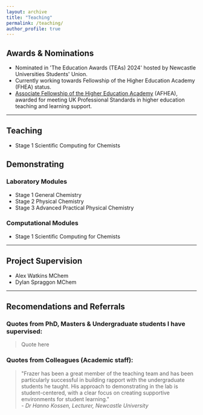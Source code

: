 ```yaml
---
layout: archive
title: "Teaching"
permalink: /teaching/
author_profile: true
---
```


## Awards & Nominations
- Nominated in 'The Education Awards (TEAs) 2024' hosted by Newcastle Universities Students' Union.
- Currently working towards Fellowship of the Higher Education Academy (FHEA) status.
- [Associate Fellowship of the Higher Education Academy](https://fforrester.github.io/files/Frazer%20Forrester%20-%20Associate%20Fellowship.pdf) (AFHEA), awarded for meeting UK Professional Standards in higher education teaching and learning support.

---
## Teaching
- Stage 1 Scientific Computing for Chemists 

## Demonstrating
### Laboratory Modules
- Stage 1 General Chemistry
- Stage 2 Physical Chemistry
- Stage 3 Advanced Practical Physical Chemistry

### Computational Modules
- Stage 1 Scientific Computing for Chemists 


---
## Project Supervision

- Alex Watkins MChem
- Dylan Spraggon MChem

---
## Recomendations and Referrals

### Quotes from PhD, Masters & Undergraduate students I have supervised:

> Quote here <!-- Person -->

### Quotes from Colleagues (Academic staff):
> "Frazer has been a great member of the teaching team and has been particularly successful in building rapport with the undergraduate students he taught. His approach to demonstrating in the lab is student-centered, with a clear focus on creating supportive environments for student learning."  
> *- Dr Hanno Kossen, Lecturer, Newcastle University*
